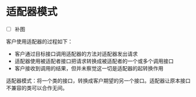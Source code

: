 # 适配器模式

- [ ] 补图

客户使用适配器的过程如下：

- 客户通过目标接口调用适配器的方法对适配器发出请求
- 适配器使用被适配者接口把请求转换成被适配者的一个或多个调用接口
- 客户接收到调用的结果，但并未察觉这一切是适配器的起转换作用

适配器模式：将一个类的接口，转换成客户期望的另一个接口。适配器让原本接口不兼容的类可以合作无间。

